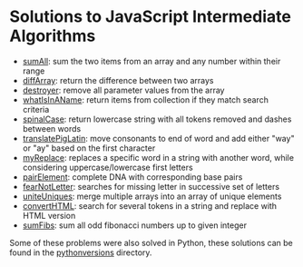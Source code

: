 # Solutions to JavaScript Intermediate Algorithms

* [sumAll](https://github.com/MerelAW/freeCodeCamp/blob/main/Javascript%20Intermediate/sumAll.js): sum the two items from an array and any number within their range
* [diffArray](https://github.com/MerelAW/freeCodeCamp/blob/main/Javascript%20Intermediate/diffArray.js): return the difference between two arrays
* [destroyer](https://github.com/MerelAW/freeCodeCamp/blob/main/Javascript%20Intermediate/destroyer.js): remove all parameter values from the array
* [whatIsInAName](https://github.com/MerelAW/freeCodeCamp/blob/main/Javascript%20Intermediate/whatIsInAName.js): return items from collection if they match search criteria
* [spinalCase](https://github.com/MerelAW/freeCodeCamp/blob/main/Javascript%20Intermediate/spinalCase.js): return lowercase string with all tokens removed and dashes between words
* [translatePigLatin](https://github.com/MerelAW/freeCodeCamp/blob/main/Javascript%20Intermediate/translatePigLatin.js): move consonants to end of word and add either "way" or "ay" based on the first character
* [myReplace](https://github.com/MerelAW/freeCodeCamp/blob/main/Javascript%20Intermediate/myReplace.js): replaces a specific word in a string with another word, while considering uppercase/lowercase first letters
* [pairElement](https://github.com/MerelAW/freeCodeCamp/blob/main/Javascript%20Intermediate/pairElement.js): complete DNA with corresponding base pairs
* [fearNotLetter](https://github.com/MerelAW/freeCodeCamp/blob/main/Javascript%20Intermediate/fearNotLetter.js): searches for missing letter in successive set of letters
* [uniteUniques](https://github.com/MerelAW/freeCodeCamp/blob/main/Javascript%20Intermediate/uniteUnique.js): merge multiple arrays into an array of unique elements
* [convertHTML](https://github.com/MerelAW/freeCodeCamp/blob/main/Javascript%20Intermediate/convertHTML.js): search for several tokens in a string and replace with HTML version
* [sumFibs](https://github.com/MerelAW/freeCodeCamp/blob/main/Javascript%20Intermediate/sumFibs.js): sum all odd fibonacci numbers up to given integer

Some of these problems were also solved in Python, these solutions can be found in the [pythonversions](https://github.com/MerelAW/freeCodeCamp/tree/main/Javascript%20Intermediate/pythonversions) directory. 

